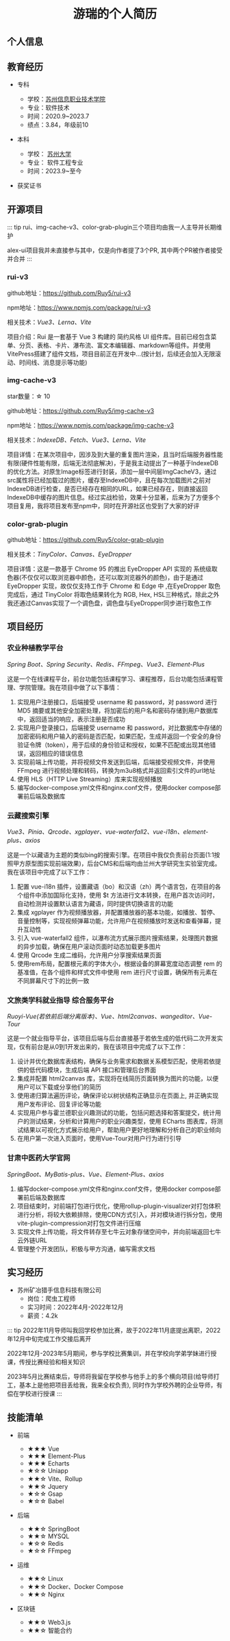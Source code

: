  <center>
     <h1>游瑞的个人简历</h1>
 </center>

 ## 个人信息 

<PI />

## 教育经历

- 专科
  - 学校：[苏州信息职业技术学院](https://www.szitu.edu.cn/)
  - 专业：软件技术
  - 时间：2020.9~2023.7
  - 绩点：3.84，年级前10

- 本科
  - 学校： [苏州大学](https://www.suda.edu.cn/)
  - 专业： 软件工程专业
  - 时间：2023.9~至今

- 获奖证书


<PR />


<script setup>
    import PR from "./resumePr.vue"
    import PI from "./personalInformation.vue"

</script>
## 开源项目

::: tip
rui、img-cache-v3、color-grab-plugin三个项目均由我一人主导并长期维护

alex-ui项目我并未直接参与其中，仅是向作者提了3个PR, 其中两个PR被作者接受并合并
:::

### rui-v3

github地址：https://github.com/Ruy5/rui-v3

npm地址：https://www.npmjs.com/package/rui-v3

相关技术：*Vue3、Lerna、Vite*

项目介绍：Rui 是一套基于 Vue 3 构建的 简约风格 UI 组件库。目前已经包含菜单、分页、表格、卡片、瀑布流、富文本编辑器、markdown等组件。并使用VitePress搭建了组件文档，项目目前正在开发中...(按计划，后续还会加入无限滚动、时间线、消息提示等功能)

### img-cache-v3

star数量：☆ 10

github地址：https://github.com/Ruy5/img-cache-v3

npm地址：https://www.npmjs.com/package/img-cache-v3

相关技术：*IndexeDB、Fetch、Vue3、Lerna、Vite*

项目详情：在某次项目中，因涉及到大量的重复图片渲染，且当时后端服务器性能有限(硬件性能有限，后端无法彻底解决)，于是我主动提出了一种基于IndexeDB的优化方法。对原生Image标签进行封装，添加一层中间层ImgCacheV3，通过src属性将已经加载过的图片，缓存至IndexeDB中，且在每次加载图片之前对IndexeDB进行检查，是否已经存在相同的URL，如果已经存在，则直接返回IndexeDB中缓存的图片信息。经过实战检验，效果十分显著，后来为了方便多个项目复用，我将项目发布至npm中，同时在开源社区也受到了大家的好评

### color-grab-plugin

github地址：https://github.com/Ruy5/color-grab-plugin

相关技术：*TinyColor、Canvas、EyeDropper*

项目详情：这是一款基于 Chrome 95 的推出 EyeDropper API 实现的 系统级取色器(不仅仅可以取浏览器中颜色，还可以取浏览器外的颜色)，由于是通过 EyeDropper 实现，故仅仅支持工作于 Chrome 和 Edge 中 ,在EyeDropper 取色完成后，通过 TinyColor 将取色结果转化为 RGB, Hex, HSL三种格式，除此之外我还通过Canvas实现了一个调色盘，调色盘与EyeDropper同步进行取色工作

## 项目经历

### 农业种植教学平台

  *Spring Boot、Spring Security、Redis、FFmpeg、Vue3、Element-Plus*

  这是一个在线课程平台，前台功能包括课程学习、课程推荐，后台功能包括课程管理、学院管理。我在项目中做了以下事情：
  1. 实现用户注册接口，后端接受 username 和 password，对 password 进行 MD5 摘要或其他安全加密处理，将加密后的用户名和密码存储到用户数据库中，返回适当的响应，表示注册是否成功
  2. 实现用户登录接口，后端接受 username 和 password，对比数据库中存储的加密密码和用户输入的密码是否匹配，如果匹配，生成并返回一个安全的身份验证令牌（token），用于后续的身份验证和授权，如果不匹配或出现其他错误，返回相应的错误信息
  3. 实现前端上传功能，并将视频文件发送到后端，后端接受视频文件，并使用 FFmpeg 进行视频处理和转码，转换为m3u8格式并返回索引文件的url地址
  4. 使用 HLS（HTTP Live Streaming）库来实现视频播放
  5. 编写docker-compose.yml文件和nginx.conf文件，使用docker compose部署前后端及数据库



### 云藏搜索引擎

  *Vue3、Pinia、Qrcode、xgplayer、vue-waterfall2、vue-i18n、element-plus、axios*

  这是一个以藏语为主题的类似bing的搜索引擎。在项目中我仅负责前台页面(1:1按照甲方原型图实现前端效果)，后台CMS和后端均由兰州大学研究生实验室完成。我在该项目中完成了以下工作：
  1. 配置 vue-i18n 插件，设置藏语（bo）和汉语（zh）两个语言包，在项目的各个组件中添加国际化支持，使用 $t 方法进行文本转换，在用户首次访问时，自动检测并设置默认语言为藏语，同时提供切换语言的功能
  2. 集成 xgplayer 作为视频播放器，并配置播放器的基本功能，如播放、暂停、音量控制等，实现视频弹幕功能，允许用户在视频播放时发送和查看弹幕，提升互动性
  3. 引入 vue-waterfall2 组件，以瀑布流方式展示图片搜索结果，处理图片数据的异步加载，确保在用户滚动页面时动态加载更多图片
  4. 使用 Qrcode 生成二维码，允许用户分享搜索结果页面
  5. 使用rem布局，配置根元素的字体大小，根据设备的屏幕宽度动态调整 rem 的基准值，在各个组件和样式文件中使用 rem 进行尺寸设置，确保所有元素在不同屏幕尺寸下的比例一致


###  文旅类学科就业指导 综合服务平台

  *Ruoyi-Vue(若依前后端分离版本)、Vue、html2canvas、wangeditor、Vue-Tour*

  这是一个就业指导平台，该项目后端与后台直接基于若依生成的低代码二次开发实现，仅有前台是从0到1开发出来的，我在该项目中完成了以下工作：
  1. 设计并优化数据库表结构，确保与业务需求和数据关系模型匹配，使用若依提供的低代码模块，生成后端 API 接口和管理后台界面
  2. 集成并配置 html2canvas 库，实现将在线简历页面转换为图片的功能，以便用户可以下载或分享他们的简历
  3. 使用递归算法遍历评论，确保评论以树状结构正确显示在页面上, 并正确实现用户发布评论、回复评论等功能
  4. 实现用户参与霍兰德职业兴趣测试的功能，包括问题选择和答案提交，统计用户的测试结果，分析和计算用户的职业兴趣类型，使用 ECharts 图表库，将测试结果以可视化方式展示给用户，帮助用户更好地理解和分析自己的职业倾向
  5. 在用户第一次进入页面时，使用Vue-Tour对用户行为进行引导


###  甘肃中医药大学官网

  *SpringBoot、MyBatis-plus、Vue、Element-Plus、axios*

  1. 编写docker-compose.yml文件和nginx.conf文件，使用docker compose部署前后端及数据库
  2. 项目结束时，对前端打包进行优化，使用rollup-plugin-visualizer对打包体积进行分析，将较大依赖排除，使用CDN方式引入，并对模块进行拆分包，使用vite-plugin-compression对打包文件进行压缩
  3. 实现文件上传功能，将文件转存至七牛云对象存储空间中，并向前端返回七牛云外链URL
  4. 管理整个开发团队，积极与甲方沟通，编写需求文档

## 实习经历

- 苏州矿冶猎手信息科技有限公司
   - 岗位：爬虫工程师
   - 实习时间：2022年4月-2022年12月
   - 薪资：4.2k

::: tip
2022年11月导师叫我回学校参加比赛，故于2022年11月底提出离职，2022年12月中旬完成工作交接后离开

2022年12月-2023年5月期间，参与学校比赛集训，并在学校向学弟学妹进行授课，传授比赛经验和相关知识

2023年5月比赛结束后，导师将我留在学校参与他手上的多个横向项目(给导师打工，基本上是他把项目丢给我，我来全权负责), 同时作为学校外聘的企业导师，有偿在学校进行授课
:::

## 技能清单

- 前端
  - ★★★ Vue
  - ★★★ Element-Plus
  - ★★★ Echarts
  - ★☆☆ Uniapp
  - ★★☆ Vite、Rollup
  - ★★☆ Jquery
  - ★☆☆ Gsap
  - ★☆☆ Babel


- 后端
  - ★★☆ SpringBoot
  - ★★☆ MYSQL
  - ★☆☆ Redis
  - ★☆☆ FFmpeg

- 运维
  - ★★☆ Linux
  - ★★☆ Docker、Docker Compose
  - ★★☆ Nginx

- 区块链
  - ★★☆ Web3.js
  - ★★☆ 智能合约